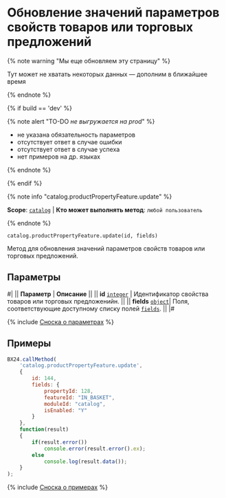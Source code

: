 # Обновление значений параметров свойств товаров или торговых предложений

{% note warning "Мы еще обновляем эту страницу" %}

Тут может не хватать некоторых данных — дополним в ближайшее время

{% endnote %}

{% if build == 'dev' %}

{% note alert "TO-DO _не выгружается на prod_" %}

- не указана обязательность параметров
- отсутствует ответ в случае ошибки 
- отсутствует ответ в случае успеха
- нет примеров на др. языках
  
{% endnote %}

{% endif %}

{% note info "catalog.productPropertyFeature.update" %}

**Scope**: [`catalog`](../../scopes/permissions.md) | **Кто может выполнять метод**: `любой пользователь`

{% endnote %}

```http
catalog.productPropertyFeature.update(id, fields)
```

Метод для обновления значений параметров свойств товаров или торговых предложений.

## Параметры

#|
|| **Параметр** | **Описание** ||
|| **id**
[`integer`](../../data-types.md) | Идентификатор свойства товаров или торговых предложенийн. ||
|| **fields** 
[`object`](../../data-types.md)|  Поля, соответствующие доступному списку полей [`fields`](catalog-product-property-feature-get-fields.md). ||
|#

{% include [Сноска о параметрах](../../../_includes/required.md) %}

## Примеры

```javascript
BX24.callMethod(
    'catalog.productPropertyFeature.update',
    {
        id: 144,
        fields: {
            propertyId: 128,
            featureId: "IN_BASKET",
            moduleId: "catalog",
            isEnabled: "Y"
        }
    },
    function(result)
    {
        if(result.error())
            console.error(result.error().ex);
        else
            console.log(result.data());
    }
);
```
{% include [Сноска о примерах](../../../_includes/examples.md) %}
